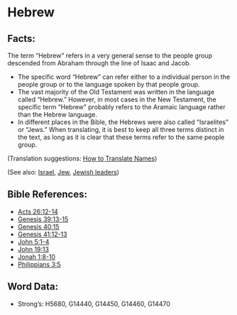 # Hebrew

## Facts:

The term “Hebrew” refers in a very general sense to the people group descended from Abraham through the line of Isaac and Jacob.

* The specific word “Hebrew” can refer either to a individual person in the people group or to the language spoken by that people group.
* The vast majority of the Old Testament was written in the language called “Hebrew.” However, in most cases in the New Testament, the specific term “Hebrew” probably refers to the Aramaic language rather than the Hebrew language.
* In different places in the Bible, the Hebrews were also called “Israelites” or “Jews.” When translating, it is best to keep all three terms distinct in the text, as long as it is clear that these terms refer to the same people group.

(Translation suggestions: [How to Translate Names](rc://en/ta/man/translate/translate-names))

(See also: [Israel](../kt/israel.md), [Jew](../kt/jew.md), [Jewish leaders](../other/jewishleaders.md))

## Bible References:

* [Acts 26:12-14](rc://en/tn/help/act/26/12)
* [Genesis 39:13-15](rc://en/tn/help/gen/39/13)
* [Genesis 40:15](rc://en/tn/help/gen/40/15)
* [Genesis 41:12-13](rc://en/tn/help/gen/41/12)
* [John 5:1-4](rc://en/tn/help/jhn/05/01)
* [John 19:13](rc://en/tn/help/jhn/19/13)
* [Jonah 1:8-10](rc://en/tn/help/jon/01/08)
* [Philippians 3:5](rc://en/tn/help/php/03/05)

## Word Data:

* Strong’s: H5680, G14440, G14450, G14460, G14470
